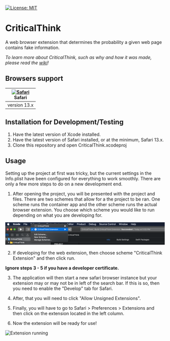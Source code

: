 [![License: MIT](https://img.shields.io/badge/License-MIT-red.svg)](https://opensource.org/licenses/MIT)

# CriticalThink
A web browser extension that determines the probability a given web page contains fake information.

_To learn more about CriticalThink, such as why and how it was made, please read the [wiki](https://github.com/brandonmain/CriticalThink/wiki)!_

## Browsers support

| [<img src="https://raw.githubusercontent.com/alrra/browser-logos/master/src/safari/safari_48x48.png" alt="Safari" width="24px" height="24px" />](http://godban.github.io/browsers-support-badges/)<br/>Safari |
| --------- |
| version 13.x

## Installation for Development/Testing
1. Have the latest version of Xcode installed.
2. Have the latest version of Safari installed, or at the minimum, Safari 13.x.
3. Clone this repository and open CriticalThink.xcodeproj


## Usage
Setting up the project at first was tricky, but the current settings in the Info.plist have been configured for everything to work smoothly. There are only a few more steps to do on a new development end.

1. After opening the project, you will be presented with the project and files. There are two schemes that allow for a the project to be ran. One scheme runs the container app and the other scheme runs the actual browser extension. You choose which scheme you would like to run depending on what you are developing for.

![Schemes](/readme-img/schemes.png)

2. If developing for the web extension, then choose scheme "CriticalThink Extension" and then click run.

**Ignore steps 3 - 5 if you have a developer certificate.**

3. The application will then start a new safari browser instance but your extension may or may not be in left of the search bar. If this is so, then you need to enable the "Develop" tab for Safari.

4. After, that you will need to click "Allow Unsigned Extensions".

5. Finally, you will have to go to Safari > Preferences > Extensions and then click on the extension located in the left column.

6. Now the extension will be ready for use!

![Extension running](/readme-img/run.gif)

